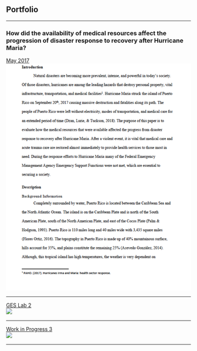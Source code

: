 ## Portfolio

---

### How did the availability of medical resources affect the progression of disaster response to recovery after Hurricane Maria? 

[May 2017](/sample_page)
<br>
<img src="images/Screen Shot 2021-02-14 at 6.54.25 PM.png"/>
<br>

---
[GES Lab 2](/pdf/sample_presentation.pdf)
<br>
<img src="images/dummy_thumbnail.jpg?raw=true"/>

---
[Work in Progress 3](http://example.com/)
<br>
<img src="images/dummy_thumbnail.jpg?raw=true"/>

---





